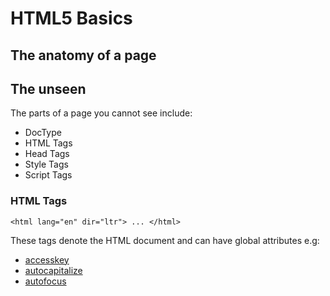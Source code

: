 # HTML5 Basics

## The anatomy of a page

## The unseen

The parts of a page you cannot see include:

- DocType
- HTML Tags
- Head Tags
- Style Tags
- Script Tags

### HTML Tags

`<html lang="en" dir="ltr"> ... </html>`

These tags denote the HTML document and can have global attributes e.g:

- [accesskey](https://html.spec.whatwg.org/multipage/interaction.html#the-accesskey-attribute)
- [autocapitalize](https://html.spec.whatwg.org/multipage/interaction.html#attr-autocapitalize)
- [autofocus](https://html.spec.whatwg.org/multipage/interaction.html#attr-fe-autofocus)

